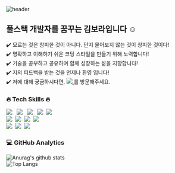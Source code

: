 ![header](https://capsule-render.vercel.app/api?type=slice&color=gradient&customColorList=4,6&width=100&height=250&section=header&text=BORA%20KIM&fontSize=50&animation=fadeIn&fontAlignY=40&rotate=15&desc=Front-End%20Developer&fontColor=fff)

## 풀스택 개발자를 꿈꾸는 김보라입니다 ☺️<br/>
✔️ 모르는 것은 창피한 것이 아니다. 단지 물어보지 않는 것이 창피한 것이다!<br/>
✔️  명확하고 이해하기 쉬운 코딩 스타일을 만들기 위해 노력합니다!<br/>
✔️  기술을 공부하고 공유하며 함께 성장하는 삶을 지향합니다!<br/>
✔️ 저의 피드백을 받는 것을 언제나 환영 입니다!<br/>
✔️  저에 대해 궁금하시다면, <a href="https://rara-record.github.io/">
  <img src="https://img.shields.io/badge/My Blog-7A1FA2?style=flat-squar&logo=GitHub Sponsors&logoColor=fff"/>
</a>를 방문해주세요.
&nbsp;
&nbsp;
&nbsp;
&nbsp;
### 🔥 Tech Skills 🔥<br>
<img src="https://img.shields.io/badge/HTML5-E34F26?style=flat-squar&logo=HTML5&logoColor=fff"/> &nbsp;
<img src="https://img.shields.io/badge/CSS3-1572B6?style=flat-squar&logo=CSS3&logoColor=fff"/> &nbsp;
<img src="https://img.shields.io/badge/Sass-CC6699?style=flat-squar&logo=Sass&logoColor=fff"/> &nbsp;
<img src="https://img.shields.io/badge/JavaScript-F7DF1E?style=flat-squar&logo=JavaScript&logoColor=fff"/>&nbsp;
<img src="https://img.shields.io/badge/React-61DAFB?style=flat-squar&logo=React&logoColor=fff"/><br>
<img src="https://img.shields.io/badge/Node.js-339933?style=flat-squar&logo=Node.js&logoColor=fff"/>&nbsp;
<img src="https://img.shields.io/badge/MongoDB-47A248?style=flat-squar&logo=MongoDB&logoColor=fff"/>&nbsp;
<img src="https://img.shields.io/badge/jQuery-0769AD?style=flat-squar&logo=jQuery&logoColor=fff"/>&nbsp;
<img src="https://img.shields.io/badge/Markdown-41454A?style=flat-squar&logo=Markdown&logoColor=fff"/><br>
<img src="https://img.shields.io/badge/Bootstrap-7952B3?style=flat-squar&logo=Bootstrap&logoColor=fff"/>&nbsp;
<img src="https://img.shields.io/badge/Git-C71D23?style=flat-squar&logo=Git&logoColor=fff"/>&nbsp;
<img src="https://img.shields.io/badge/Notion-000000?style=flat-squar&logo=Notion&logoColor=fff"/>&nbsp;
&nbsp;
&nbsp;
&nbsp;
&nbsp;
### 💻  GitHub Analytics
![Anurag's github stats](https://github-readme-stats.vercel.app/api?username=rara-record&show_icons=true&theme=buefy )<br>
![Top Langs](https://github-readme-stats.vercel.app/api/top-langs/?username=rara-record&layout=compact&theme=solarized-buefy)




